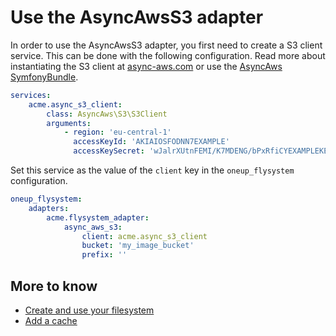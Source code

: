 # Use the AsyncAwsS3 adapter

In order to use the AsyncAwsS3 adapter, you first need to create a S3 client service.
This can be done with the following configuration. Read more about instantiating
the S3 client at [async-aws.com](https://async-aws.com/clients/) or use the
[AsyncAws SymfonyBundle](https://async-aws.com/integration/symfony-bundle.html).

```yml
services:
    acme.async_s3_client:
        class: AsyncAws\S3\S3Client
        arguments:
            - region: 'eu-central-1'
              accessKeyId: 'AKIAIOSFODNN7EXAMPLE'
              accessKeySecret: 'wJalrXUtnFEMI/K7MDENG/bPxRfiCYEXAMPLEKEY'
```

Set this service as the value of the `client` key in the `oneup_flysystem` configuration.

```yml
oneup_flysystem:
    adapters:
        acme.flysystem_adapter:
            async_aws_s3:
                client: acme.async_s3_client
                bucket: 'my_image_bucket'
                prefix: ''
```

## More to know

* [Create and use your filesystem](filesystem_create.md)
* [Add a cache](filesystem_cache.md)
